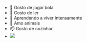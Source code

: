 - 👋 Gosto de jogar bola
- 👀  Gosto de ler
- 🌱 Aprendendo a viver intensamente
- 💞️ Amo animais
- 📫 Gosto de cozinhar
- 
  ![](https://tenor.com/pt-BR/view/cat-cat-love-cat-heart-cat-heart-eyes-heart-eyes-gif-23823346)
